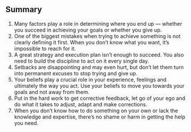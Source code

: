 ## Summary

1. Many factors play a role in determining where you end up — whether you succeed in achieving your goals or whether you give up.
2. One of the biggest mistakes when trying to achieve something is not clearly defining it first. When you don’t know what you want, it’s impossible to reach for it.
3. A great strategy and execution plan isn’t enough to succeed. You also need to build the discipline to act on it every single day.
4. Setbacks are disappointing and may even hurt, but don’t let them turn into permanent excuses to stop trying and give up.
5. Your beliefs play a crucial role in your experience, feelings and ultimately the way you act. Use your beliefs to move you towards your goals and not away from them.
6. Put in the hard work to get corrective feedback, let go of your ego and do what it takes to adjust, adapt and make corrections.
7. When you don’t know how to do something on your own or lack the knowledge and expertise, there’s no shame or harm in getting the help you need.